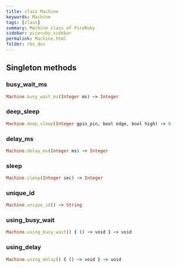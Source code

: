 ```yaml
---
title: class Machine
keywords: Machine
tags: [class]
summary: Machine class of PicoRuby
sidebar: picoruby_sidebar
permalink: Machine.html
folder: rbs_doc
---
```

## Singleton methods
### busy_wait_ms

```ruby
Machine.busy_wait_ms(Integer ms) -> Integer
```
### deep_sleep

```ruby
Machine.deep_sleep(Integer gpio_pin, bool edge, bool high) -> 0
```
### delay_ms

```ruby
Machine.delay_ms(Integer ms) -> Integer
```
### sleep

```ruby
Machine.sleep(Integer sec) -> Integer
```
### unique_id

```ruby
Machine.unique_id() -> String
```
### using_busy_wait

```ruby
Machine.using_busy_wait() { () -> void } -> void
```
### using_delay

```ruby
Machine.using_delay() { () -> void } -> void
```
